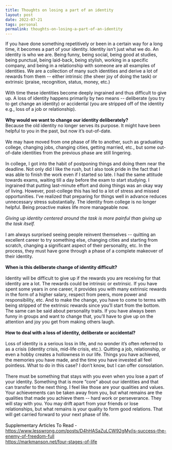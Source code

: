 ```yaml
---
title: Thoughts on losing a part of an identity
layout: post
date: 2022-07-21
tags: personal
permalink: thoughts-on-losing-a-part-of-an-identity
---
```

<p style="margin-bottom: 32px" class="body"><span style="color: rgb(14, 16, 26); ">If you have done something repetitively or been in a certain way for a long time, it becomes a part of your identity. Identity isn’t just what we do. An identity is who we are. Being funny, being social, being good at studies, being punctual, being laid-back, being stylish, working in a specific company, and being in a relationship with someone are all examples of identities. We are a collection of many such identities and derive a lot of rewards from them -- either intrinsic (the sheer joy of doing the task) or extrinsic (praise, recognition, status, money, etc.)</span><br><br><span style="color: rgb(14, 16, 26); ">With time these identities become deeply ingrained and thus difficult to give up. A loss of identity happens primarily by two means -- deliberate (you try to get change an identity) or accidental (you are stripped off of the identity e.g., loss of a job or relationship).</span><br><br><span style="color: rgb(14, 16, 26);"><strong>Why would we want to change our identity deliberately?</strong></span><br><span style="color: rgb(14, 16, 26); ">Because the old identity no longer serves its purpose. It might have been helpful to you in the past, but now it’s out-of-date.</span><span><br></span><br><span style="color: rgb(14, 16, 26); ">We may have moved from one phase of life to another, such as graduating college, changing jobs, changing cities, getting married, etc., but some out-of-date identities from the previous phase are still lingering.</span><br><br><span style="color: rgb(14, 16, 26); ">In college, I got into the habit of postponing things and doing them near the deadline. Not only did I like the rush, but I also took pride in the fact that I was able to finish the work even if I started so late. I had the same attitude towards exams, waiting till a day before the exam to start studying. I ingrained that putting last-minute effort and doing things was an okay way of living. However, post-college this has led to a lot of stress and missed opportunities. I’ve realized that preparing for things well in advance reduces unnecessary stress substantially. The identity from college is no longer helpful. Being proactive makes life more manageable now.</span><br><br><span style="color: rgb(14, 16, 26); "><em>Giving up identity centered around the task is more painful than giving up the task itself.</em></span><br><br><span style="color: rgb(14, 16, 26); ">I am always surprised seeing people reinvent themselves -- quitting an excellent career to try something else, changing cities and starting from scratch, changing a significant aspect of their personality, etc. In the process, they must have gone through a phase of a complete makeover of their identity.</span><br><br><span style="color: rgb(14, 16, 26); "><strong>When is this deliberate change of identity difficult?</strong></span><br><br><span style="color: rgb(14, 16, 26); ">Identity will be difficult to give up if the rewards you are receiving for that identity are a lot. The rewards could be intrinsic or extrinsic. If you have spent some years in one career, it provides you with many extrinsic rewards in the form of a higher salary, respect from peers, more power and responsibility, etc. And to make the change, you have to come to terms with being stripped of the extrinsic rewards since you’ll start from the bottom. The same can be said about personality traits. If you have always been funny in groups and want to change that, you’ll have to give up on the attention and joy you get from making others laugh.</span><br><br><span style="color: rgb(14, 16, 26); "><strong>How to deal with a loss of identity, deliberate or accidental?</strong></span><br><br><span style="color: rgb(14, 16, 26); ">Loss of identity is a serious loss in life, and no wonder it’s often referred to as a crisis (identity crisis, mid-life crisis, etc.). Quitting a job, relationship, or even a hobby creates a hollowness in our life. Things you have achieved, the memories you have made, and the time you have invested all feel pointless. What to do in this case? I don’t know, but I can offer consolation.</span><br><br><span style="color: rgb(14, 16, 26); ">There must be something that stays with you even when you lose a part of your identity. Something that is more “core” about our identities and that can transfer to the next thing. I feel like those are your qualities and values. Your achievements can be taken away from you, but what remains are the qualities that made you achieve them -- hard work or perseverance. They will stay with you. You may drift apart from your friends or lose relationships, but what remains is your quality to form good relations. That will get carried forward to your next phase of life.</span><br><br><span style="color: rgb(0, 0, 0); ">Supplementary Articles To Read -</span><br><span style="color: rgb(17, 85, 204); "><u><a target="_blank" href="https://www.lesswrong.com/posts/D4hHASaZuLCW92gMy/is-success-the-enemy-of-freedom-full">https://www.lesswrong.com/posts/D4hHASaZuLCW92gMy/is-success-the-enemy-of-freedom-full</a></u></span><br><span style="color: rgb(17, 85, 204); "><u><a target="_blank" href="https://markmanson.net/four-stages-of-life">https://markmanson.net/four-stages-of-life</a></u></span></p>